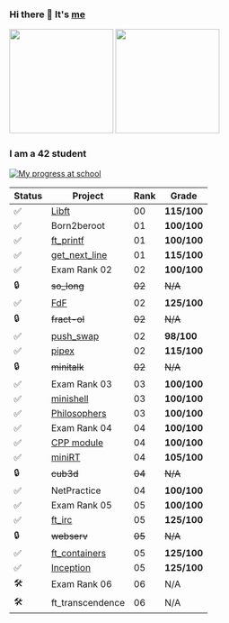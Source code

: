### Hi there 👋 It's [me](https://www.linkedin.com/in/meichuanwen/)
<div style={{ display: 'flex' }}>
  <img src="https://github-readme-stats.vercel.app/api?username=mwendev&theme=github_dark&show_icons=true&hide_border=true" height="185" />
  <img src="https://github-readme-stats.vercel.app/api/top-langs/?username=mwendev&layout=compact&theme=github_dark&langs_count=8&hide_border=true" height="185" />
</div>

### I am a 42 student
[![My progress at school](https://badge42.vercel.app/api/v2/cl7ev6q2r00060gjknfh0jxpi/stats?cursusId=21&coalitionId=150)](https://github.com/JaeSeoKim/badge42)

Status | Project | Rank | Grade
------ | ------- | ---- | -----
:white_check_mark: | [Libft](https://github.com/mwendev/Libft) | 00 |**115/100**
:white_check_mark: | Born2beroot | 01 | **100/100**
:white_check_mark: | [ft_printf](https://github.com/mwendev/ft_printf) | 01 | **100/100**
:white_check_mark: | [get_next_line](https://github.com/mwendev/get_next_line) | 01 | **115/100**
:white_check_mark: | Exam Rank 02 | 02 | **100/100**
:lock: | ~~so_long~~ | ~~02~~ | ~~N/A~~
:white_check_mark: | [FdF](https://github.com/mwendev/FdF) | 02 | **125/100**
:lock: | ~~fract-ol~~ | ~~02~~ | ~~N/A~~
:white_check_mark: | [push_swap](https://github.com/mwendev/push_swap) | 02 | **98/100**
✅ | [pipex](https://github.com/mwendev/pipex) | 02 | **115/100**
:lock: | ~~minitalk~~ | ~~02~~ | ~~N/A~~
✅ | Exam Rank 03 | 03 | **100/100**
✅ | [minishell](https://github.com/mwendev/minishell) | 03 | **100/100**
✅ | [Philosophers](https://github.com/mwendev/Philosophers) | 03 | **100/100**
✅ | Exam Rank 04 | 04 | **100/100**
✅ | [CPP module](https://github.com/mwendev/CPP-Module) | 04 | **100/100**
:white_check_mark: | [miniRT](https://github.com/mwendev/miniRT) | 04 | **105/100**
:lock: | ~~cub3d~~ | ~~04~~ | ~~N/A~~
✅ | NetPractice | 04 | **100/100**
✅ | Exam Rank 05 | 05 | **100/100**
:white_check_mark: | [ft_irc](https://github.com/mwendev/ft_irc) | 05 | **125/100**
:lock: | ~~webserv~~ | ~~05~~ | ~~N/A~~
✅ | [ft_containers](https://github.com/mwendev/ft_containers)| 05 | **125/100**
✅ | [Inception](https://github.com/mwendev/inception) | 05 | **125/100**
🛠️ | Exam Rank 06 | 06 | N/A
🛠️ | ft_transcendence | 06 | N/A

